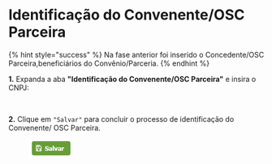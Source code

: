 # Identificação do Convenente/OSC Parceira

{% hint style="success" %}
Na fase anterior foi inserido o Concedente/OSC Parceira,beneficiários do Convênio/Parceria.
{% endhint %}

**1.** Expanda a aba **"Identificação do Convenente/OSC Parceira"** e insira o CNPJ:

<figure><img src="../../../.gitbook/assets/Sem título.png" alt=""><figcaption></figcaption></figure>

**2.** Clique em `"Salvar"` para concluir o processo de identificação do Convenente/ OSC Parceira.

<figure><img src="../../../.gitbook/assets/image (284).png" alt=""><figcaption></figcaption></figure>
